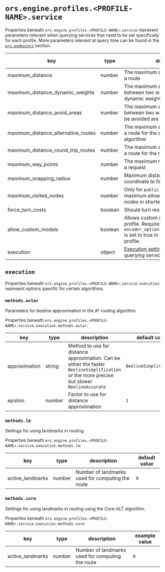# `ors.engine.profiles.<PROFILE-NAME>.service`

Properties beneath `ors.engine.profiles.<PROFILE-NAME>.service` represent parameters relevant when querying services
that
need to be set specifically for each profile. More parameters relevant at query time can be found in the [
`ors.endpoints`](/api-reference/endpoints/index.md) section.

| key                                 | type    | description                                                                                                                                                                         | default value |
|-------------------------------------|---------|-------------------------------------------------------------------------------------------------------------------------------------------------------------------------------------|---------------|
| maximum_distance                    | number  | The maximum allowed total distance of a route                                                                                                                                       | `100000`      |
| maximum_distance_dynamic_weights    | number  | The maximum allowed distance between two way points when dynamic weights are used                                                                                                   | `100000`      |
| maximum_distance_avoid_areas        | number  | The maximum allowed distance between two way points when areas to be avoided are provided                                                                                           | `100000`      |
| maximum_distance_alternative_routes | number  | The maximum allowed total distance of a route for the alternative routes algorithm                                                                                                  | `100000`      |
| maximum_distance_round_trip_routes  | number  | The maximum allowed total distance of a route for the round trip algorithm                                                                                                          | `100000`      |
| maximum_way_points                  | number  | The maximum number of way points in a request                                                                                                                                       | `50`          |
| maximum_snapping_radius             | number  | Maximum distance around a given coordinate to find connectable edges                                                                                                                | `400`         |
| maximum_visited_nodes               | number  | Only for `public-transport` profile: maximum allowed number of visited nodes in shortest path computation                                                                           | `1000000`     |
| force_turn_costs                    | boolean | Should turn restrictions be obeyed                                                                                                                                                  | `false`       |
| allow_custom_models                 | boolean | Allows custom model requests on this profile. Requires that `encoder_options.enable_custom_models` is set to true in the [build](build.md#encoder_options) section of this profile. | `false`       |
| execution                           | object  | [Execution settings](#execution) relevant when querying services                                                                                                                    |               |

## `execution`

Properties beneath `ors.engine.profiles.<PROFILE-NAME>.service.execution` represent options specific for certain
algorithms.

### `methods.astar`

Parameters for beeline approximation in the A* routing algorithm.

Properties beneath `ors.engine.profiles.<PROFILE-NAME>.service.execution.methods.astar`:

| key           | type   | description                                                                                                                                 | default value           |
|---------------|--------|---------------------------------------------------------------------------------------------------------------------------------------------|-------------------------| 
| approximation | string | Method to use for distance approximation. Can be either the faster `BeelineSimplification` or the more precise but slower `BeelineAccurate` | `BeelineSimplification` |
| epsilon       | number | Factor to use for distance approximation                                                                                                    | `1`                     |

### `methods.lm`

Settings for using landmarks in routing.

Properties beneath `ors.engine.profiles.<PROFILE-NAME>.service.execution.methods.lm`:

| key              | type   | description                                      | default value |
|------------------|--------|--------------------------------------------------|---------------| 
| active_landmarks | number | Number of landmarks used for computing the route | `8`           |

### `methods.core`

Settings for using landmarks in routing using the Core-ALT algorithm.

Properties beneath `ors.engine.profiles.<PROFILE-NAME>.service.execution.methods.core`:

| key              | type   | description                                      | example value |
|------------------|--------|--------------------------------------------------|---------------| 
| active_landmarks | number | Number of landmarks used for computing the route | `6`           |
